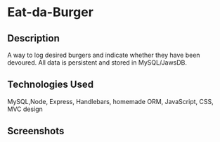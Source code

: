 # Eat-da-Burger

## Description
A way to log desired burgers and indicate whether they have been devoured. All data is persistent and stored in MySQL/JawsDB. 

## Technologies Used
MySQL,Node, Express, Handlebars, homemade ORM, JavaScript, CSS, MVC design

## Screenshots


